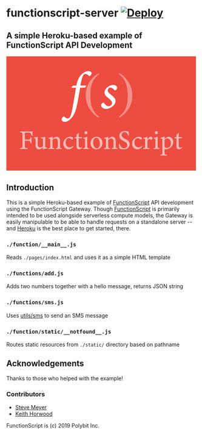 # functionscript-server [![Deploy](https://www.herokucdn.com/deploy/button.svg)](https://heroku.com/deploy)
## A simple Heroku-based example of FunctionScript API Development

[![FunctionScript](./static/images/fs-wordmark.png)](https://github.com/FunctionScript/FunctionScript)

## Introduction

This is a simple Heroku-based example of [FunctionScript](https://github.com/FunctionScript/FunctionScript)
API development using the FunctionScript Gateway. Though [FunctionScript](https://github.com/FunctionScript/FunctionScript)
is primarily intended to be used alongside serverless compute models, the
Gateway is easily manipulable to be able to handle requests on a standalone
server -- and [Heroku](https://heroku.com) is the best place to get started, there.

### `./function/__main__.js`

Reads `./pages/index.html` and uses it as a simple HTML template

### `./functions/add.js`

Adds two numbers together with a hello message, returns JSON string

### `./functions/sms.js`

Uses [utils/sms](https://stdlib.com/@utils/lib/sms) to send an SMS message

### `./function/static/__notfound__.js`

Routes static resources from `./static/` directory based on pathname

## Acknowledgements

Thanks to those who helped with the example!

### Contributors

- [Steve Meyer](https://twitter.com/notoriage)
- [Keith Horwood](https://twitter.com/keithwhor)

FunctionScript is (c) 2019 Polybit Inc.
